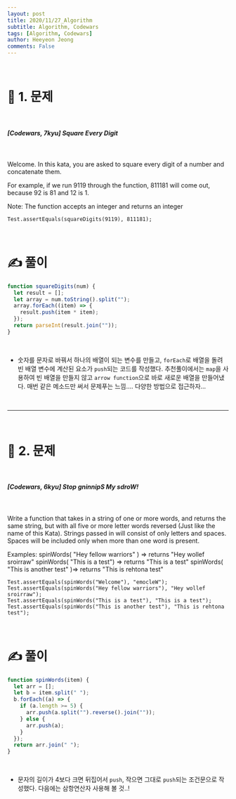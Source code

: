 ```yaml
---
layout: post
title: 2020/11/27_Algorithm
subtitle: Algorithm, Codewars
tags: [Algorithm, Codewars]
author: Heeyeon Jeong
comments: False
---
```


<br>

# 📌 1. 문제

<br>

##### [Codewars, 7kyu] Square Every Digit

<br>

Welcome. In this kata, you are asked to square every digit of a number and concatenate them.

For example, if we run 9119 through the function, 811181 will come out, because 92 is 81 and 12 is 1.

Note: The function accepts an integer and returns an integer

```console
Test.assertEquals(squareDigits(9119), 811181);
```

<br>

# ✍ 풀이

```javascript
function squareDigits(num) {
  let result = [];
  let array = num.toString().split("");
  array.forEach((item) => {
    result.push(item * item);
  });
  return parseInt(result.join(""));
}
```

<br>

- 숫자를 문자로 바꿔서 하나의 배열이 되는 변수를 만들고, `forEach`로 배열을 돌려 빈 배열 변수에 계산된 요소가 `push`되는 코드를 작성했다. 추천풀이에서는 `map`을 사용하여 빈 배열을 만들지 않고 `arrow function`으로 바로 새로운 배열을 만들어냈다. 매번 같은 메소드만 써서 문제푸는 느낌.... 다양한 방법으로 접근하자...

<br>

---

<br>

# 📌 2. 문제

<br>

##### [Codewars, 6kyu] Stop gninnipS My sdroW!

<br>

Write a function that takes in a string of one or more words, and returns the same string, but with all five or more letter words reversed (Just like the name of this Kata). Strings passed in will consist of only letters and spaces. Spaces will be included only when more than one word is present.

Examples: spinWords( "Hey fellow warriors" ) => returns "Hey wollef sroirraw" spinWords( "This is a test") => returns "This is a test" spinWords( "This is another test" )=> returns "This is rehtona test"

```console
Test.assertEquals(spinWords("Welcome"), "emocleW");
Test.assertEquals(spinWords("Hey fellow warriors"), "Hey wollef sroirraw");
Test.assertEquals(spinWords("This is a test"), "This is a test");
Test.assertEquals(spinWords("This is another test"), "This is rehtona test");
```

<br>

# ✍ 풀이

```javascript
function spinWords(item) {
  let arr = [];
  let b = item.split(" ");
  b.forEach((a) => {
    if (a.length >= 5) {
      arr.push(a.split("").reverse().join(""));
    } else {
      arr.push(a);
    }
  });
  return arr.join(" ");
}
```

<br>

- 문자의 길이가 4보다 크면 뒤집어서 `push`, 작으면 그대로 `push`되는 조건문으로 작성했다. 다음에는 삼항연산자 사용해 볼 것..!

<br>
